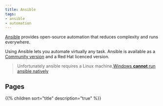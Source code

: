 ```yaml
---
title: Ansible
tags:
- ansible
- automation
---
```


[Ansible](https://www.ansible.com/) provides open-source automation that reduces complexity and runs everywhere. 
<!--more-->
Using Ansible lets you automate virtually any task. Ansible is available as a [Community version](https://docs.ansible.com/ansible/latest/index.html) 
and a Red Hat licenced version.

> Unfortunately ansible requires a Linux machine,[Windows **cannot** run ansible natively](https://docs.ansible.com/ansible/latest/installation_guide/installation_distros.html#installing-ansible-on-windows)

## Pages

{{% children sort="title" description="true" %}}
